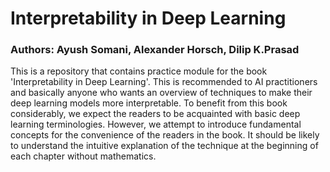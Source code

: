 # Interpretability in Deep Learning
### Authors: Ayush Somani, Alexander Horsch, Dilip K.Prasad
This is a repository that contains practice module for the book 'Interpretability in Deep Learning'. This is recommended to AI practitioners and basically anyone who wants an overview of techniques to make their deep learning models more interpretable. To benefit from this book considerably, we expect the readers to be acquainted with basic deep learning terminologies. However, we attempt to introduce fundamental concepts for the convenience of the readers in the book. It should be likely to understand the intuitive explanation of the technique at the beginning of each chapter without mathematics.
